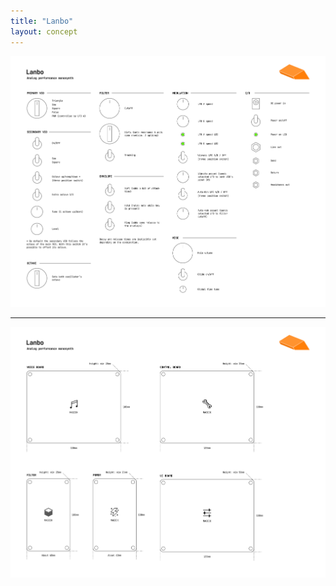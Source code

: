 ```yaml
---
title: "Lanbo"
layout: concept
---
```


![Lanbo 1](images/lanbo-1.png)

--- 

![Lanbo 2](images/lanbo-2.png)